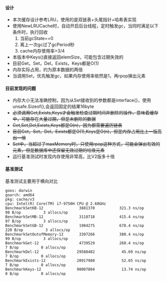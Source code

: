 #### 设计
- 本次缓存设计参考LRU，使用的是双链表+头尾指针+哈希表实现
- 使用NewLRUCache时，自动开启后台线程，定时触发gc，当同时满足以下条件时，执行回收
	1. 当前gcState==0
	2. 离上一次gc过了gcPeriod秒
	3. cache内存使用率>3/4
- 本版本中Keys()直接返回elemSize，可能包含过期失效的
- 目前Get，Set，Del，Exists，Keys都是O(1)
- 内存实际占用，约为原本数据的两倍
- 当调用Set，优先触发gc，如果内存使用率依然是1，再rpop弹出元素


#### 目前发现的问题
- 内存大小无法准确控制，因为从Set接收到的参数都是interface{}，使用unsafe.Sizeof(),会返回固定的结果16byte
- ~~必须调用Get,Exists,Keys才会触发检查过期时间并删除的操作，意味着缓存中，可能存在大量过期，但是未删除的数据~~
- ~~Get,Set,Del,Exists,Keys都是O(n)，因为都需要遍历链表~~
- ~~目前Get，Set，Del，Exists都是O(1),Keys是O(n)，但是内存占用比上一版高出一倍~~
- ~~Set中，当超过了maxMemory时，只使用rpop这种方式，可能会弹出有效的元素，但是数据库中还保留无效过期的垃圾元素~~
- 运行基准测试时发现内存使用非常高，比V2版多十倍

#### 基准测试
基准测试主要用于横向对比
```
goos: darwin
goarch: amd64
pkg: cache/v3
cpu: Intel(R) Core(TM) i7-9750H CPU @ 2.60GHz
BenchmarkSetKB-12             	 3881370	       321.3 ns/op	      98 B/op	       3 allocs/op
BenchmarkSetMB-12             	 3118718	       415.4 ns/op	      97 B/op	       3 allocs/op
BenchmarkSetGB-12             	 1984275	       678.4 ns/op	     220 B/op	       3 allocs/op
BenchmarkSetOutofMemory-12    	 3397266	       380.4 ns/op	      99 B/op	       3 allocs/op
BenchmarkGet-12               	 4739529	       260.4 ns/op	       7 B/op	       0 allocs/op
BenchmarkDel-12               	29588482	        45.69 ns/op	       7 B/op	       0 allocs/op
BenchmarkExists-12            	20917980	        52.65 ns/op	       7 B/op	       0 allocs/op
BenchmarkKeys-12              	90007804	        13.74 ns/op	       0 B/op	       0 allocs/op
```
